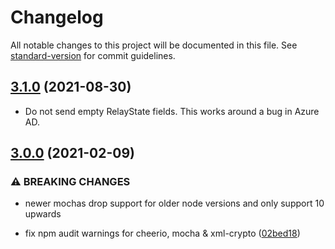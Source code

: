 # Changelog

All notable changes to this project will be documented in this file. See [standard-version](https://github.com/conventional-changelog/standard-version) for commit guidelines.

## [3.1.0](https://github.com/auth0/samlp-logout/compare/v3.0.0...v3.1.0) (2021-08-30)
- Do not send empty RelayState fields. This works around a bug in Azure AD.

## [3.0.0](https://github.com/auth0/samlp-logout/compare/v2.3.3...v3.0.0) (2021-02-09)


### ⚠ BREAKING CHANGES

* newer mochas drop support for older node versions and only support 10 upwards

* fix npm audit warnings for cheerio, mocha & xml-crypto ([02bed18](https://github.com/auth0/samlp-logout/commit/02bed1893d44879e8a1ed306dd1d460df4d6554f))